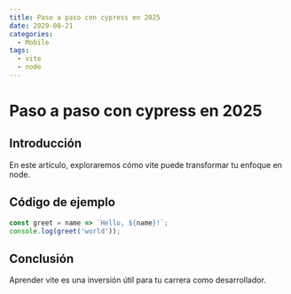 ```yaml
---
title: Paso a paso con cypress en 2025
date: 2029-08-21
categories:
  - Mobile
tags:
  - vite
  - node
---
```


# Paso a paso con cypress en 2025

## Introducción

En este artículo, exploraremos cómo vite puede transformar tu enfoque en node.

## Código de ejemplo

```javascript
const greet = name => `Hello, ${name}!`;
console.log(greet('world'));
```

## Conclusión

Aprender vite es una inversión útil para tu carrera como desarrollador.